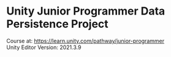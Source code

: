 # Unity Junior Programmer Data Persistence Project
Course at: https://learn.unity.com/pathway/junior-programmer <br />
Unity Editor Version: 2021.3.9
